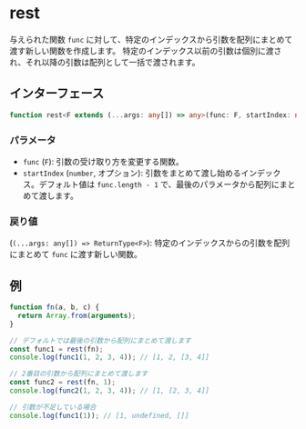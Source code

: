 # rest

与えられた関数 `func` に対して、特定のインデックスから引数を配列にまとめて渡す新しい関数を作成します。
特定のインデックス以前の引数は個別に渡され、それ以降の引数は配列として一括で渡されます。

## インターフェース

```typescript
function rest<F extends (...args: any[]) => any>(func: F, startIndex: number): (...args: any[]) => ReturnType<F>;
```

### パラメータ

- `func` (`F`): 引数の受け取り方を変更する関数。
- `startIndex` (`number`, オプション): 引数をまとめて渡し始めるインデックス。デフォルト値は `func.length - 1` で、最後のパラメータから配列にまとめて渡します。

### 戻り値

(`(...args: any[]) => ReturnType<F>`): 特定のインデックスからの引数を配列にまとめて `func` に渡す新しい関数。

## 例

```typescript
function fn(a, b, c) {
  return Array.from(arguments);
}

// デフォルトでは最後の引数から配列にまとめて渡します
const func1 = rest(fn);
console.log(func1(1, 2, 3, 4)); // [1, 2, [3, 4]]

// 2番目の引数から配列にまとめて渡します
const func2 = rest(fn, 1);
console.log(func2(1, 2, 3, 4)); // [1, [2, 3, 4]]

// 引数が不足している場合
console.log(func1(1)); // [1, undefined, []]
```
